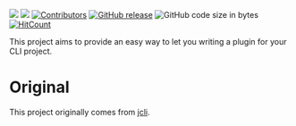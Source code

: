 [![](https://goreportcard.com/badge/linuxsuren/go-cli-plugin)](https://goreportcard.com/report/linuxsuren/go-cli-plugin)
[![](http://img.shields.io/badge/godoc-reference-5272B4.svg?style=flat-square)](https://godoc.org/github.com/linuxsuren/go-cli-plugin)
[![Contributors](https://img.shields.io/github/contributors/linuxsuren/go-cli-plugin.svg)](https://github.com/linuxsuren/go-cli-plugin/graphs/contributors)
[![GitHub release](https://img.shields.io/github/release/linuxsuren/go-cli-plugin.svg?label=release)](https://github.com/linuxsuren/go-cli-plugin/releases/latest)
![GitHub code size in bytes](https://img.shields.io/github/languages/code-size/linuxsuren/go-cli-plugin)
[![HitCount](http://hits.dwyl.com/linuxsuren/go-cli-plugin.svg)](http://hits.dwyl.com/linuxsuren/go-cli-plugin)

This project aims to provide an easy way to let you writing a plugin for your CLI project.

# Original

This project originally comes from [jcli](https://github.com/linuxsuren/go-cli-plugin).

